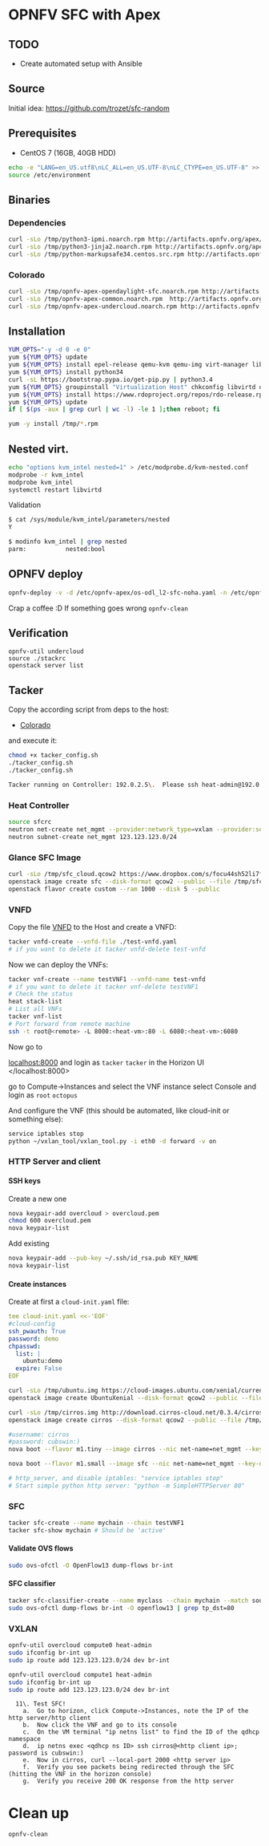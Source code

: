 # OPNFV SFC with Apex

## TODO

- Create automated setup with Ansible

## Source

Initial idea: <https://github.com/trozet/sfc-random>

## Prerequisites

- CentOS 7 (16GB, 40GB HDD)

```bash
echo -e "LANG=en_US.utf8\nLC_ALL=en_US.UTF-8\nLC_CTYPE=en_US.UTF-8" >> /etc/environment
source /etc/environment
```

## Binaries

### Dependencies

```bash
curl -sLo /tmp/python3-ipmi.noarch.rpm http://artifacts.opnfv.org/apex/dependencies/python3-ipmi-0.3.0-1.noarch.rpm &
curl -sLo /tmp/python3-jinja2.noarch.rpm http://artifacts.opnfv.org/apex/dependencies/python3-jinja2-2.8-5.el7.centos.noarch.rpm &
curl -sLo /tmp/python-markupsafe34.centos.src.rpm http://artifacts.opnfv.org/apex/dependencies/python34-markupsafe-0.23-9.el7.centos.x86_64.rpm &
```

### Colorado

```bash
curl -sLo /tmp/opnfv-apex-opendaylight-sfc.noarch.rpm http://artifacts.opnfv.org/apex/colorado/opnfv-apex-opendaylight-sfc-3.0--colorado-1.0.noarch.rpm &
curl -sLo /tmp/opnfv-apex-common.noarch.rpm  http://artifacts.opnfv.org/apex/colorado/opnfv-apex-undercloud-3.0-colorado-1.0.noarch.rpm &
curl -sLo /tmp/opnfv-apex-undercloud.noarch.rpm http://artifacts.opnfv.org/apex/colorado/opnfv-apex-common-colorado-1.0.noarch.rpm &
```

## Installation

```bash
YUM_OPTS="-y -d 0 -e 0"
yum ${YUM_OPTS} update
yum ${YUM_OPTS} install epel-release qemu-kvm qemu-img virt-manager libvirt libvirt-python libvirt-client virt-install virt-viewer
yum ${YUM_OPTS} install python34
curl -sL https://bootstrap.pypa.io/get-pip.py | python3.4
yum ${YUM_OPTS} groupinstall "Virtualization Host" chkconfig libvirtd on
yum ${YUM_OPTS} install https://www.rdoproject.org/repos/rdo-release.rpm
yum ${YUM_OPTS} update
if [ $(ps -aux | grep curl | wc -l) -le 1 ];then reboot; fi

yum -y install /tmp/*.rpm
```

## Nested virt.

```bash
echo "options kvm_intel nested=1" > /etc/modprobe.d/kvm-nested.conf
modprobe -r kvm_intel
modprobe kvm_intel
systemctl restart libvirtd
```

Validation

```bash
$ cat /sys/module/kvm_intel/parameters/nested
Y

$ modinfo kvm_intel | grep nested
parm:           nested:bool
```

## OPNFV deploy

```bash
opnfv-deploy -v -d /etc/opnfv-apex/os-odl_l2-sfc-noha.yaml -n /etc/opnfv-apex/network_settings.yaml
```

Crap a coffee :D If something goes wrong `opnfv-clean`

## Verification

```
opnfv-util undercloud
source ./stackrc
openstack server list
```

## Tacker

Copy the according script from deps to the host:

- [Colorado](deps/tacker_config.sh)

and execute it:

```bash
chmod +x tacker_config.sh
./tacker_config.sh
./tacker_config.sh

Tacker running on Controller: 192.0.2.5\.  Please ssh heat-admin@192.0.2.5 to access
```

### Heat Controller

```bash
source sfcrc
neutron net-create net_mgmt --provider:network_type=vxlan --provider:segmentation_id 1005
neutron subnet-create net_mgmt 123.123.123.0/24
```

### Glance SFC Image

```bash
curl -sLo /tmp/sfc_cloud.qcow2 https://www.dropbox.com/s/focu44sh52li7fz/sfc_cloud.qcow2
openstack image create sfc --disk-format qcow2 --public --file /tmp/sfc_cloud.qcow2
openstack flavor create custom --ram 1000 --disk 5 --public
```

### VNFD

Copy the file [VNFD](./test-vnfd.yaml) to the Host and create a VNFD:

```bash
tacker vnfd-create --vnfd-file ./test-vnfd.yaml
# if you want to delete it tacker vnfd-delete test-vnfd
```

Now we can deploy the VNFs:

```bash
tacker vnf-create --name testVNF1 --vnfd-name test-vnfd
# if you want to delete it tacker vnf-delete testVNF1
# Check the status
heat stack-list
# List all VNFs
tacker vnf-list
# Port forward from remote machine
ssh -t root@<remote> -L 8000:<heat-vm>:80 -L 6080:<heat-vm>:6080
```

Now go to

<localhost:8000> and login as <code>tacker</code> <code>tacker</code> in the Horizon UI </localhost:8000>

go to Compute->Instances and select the VNF instance select Console and login as `root` `octopus`

And configure the VNF (this should be automated, like cloud-init or something else):

```bash
service iptables stop
python ~/vxlan_tool/vxlan_tool.py -i eth0 -d forward -v on
```

### HTTP Server and client

#### SSH keys

Create a new one

```bash
nova keypair-add overcloud > overcloud.pem
chmod 600 overcloud.pem
nova keypair-list
```

Add existing

```bash
nova keypair-add --pub-key ~/.ssh/id_rsa.pub KEY_NAME
nova keypair-list
```

#### Create instances

Create at first a `cloud-init.yaml` file:

```yaml
tee cloud-init.yaml <<-'EOF'
#cloud-config
ssh_pwauth: True
password: demo
chpasswd:
  list: |
    ubuntu:demo
  expire: False
EOF
```

```bash
curl -sLo /tmp/ubuntu.img https://cloud-images.ubuntu.com/xenial/current/xenial-server-cloudimg-amd64-disk1.img
openstack image create UbuntuXenial --disk-format qcow2 --public --file /tmp/ubuntu.img

curl -sLo /tmp/cirros.img http://download.cirros-cloud.net/0.3.4/cirros-0.3.4-x86_64-disk.img
openstack image create cirros --disk-format qcow2 --public --file /tmp/cirros.img

#username: cirros
#password: cubswin:)
nova boot --flavor m1.tiny --image cirros --nic net-name=net_mgmt --key-name overcloud http_client

nova boot --flavor m1.small --image sfc --nic net-name=net_mgmt --key-name overcloud http_server #1000MB  5GB disk

# http_server, and disable iptables: "service iptables stop"
# Start simple python http server: "python -m SimpleHTTPServer 80"
```

### SFC

```bash
tacker sfc-create --name mychain --chain testVNF1
tacker sfc-show mychain # Should be 'active'
```

#### Validate OVS flows

```bash
sudo ovs-ofctl -O OpenFlow13 dump-flows br-int
```

#### SFC classifier

```bash
tacker sfc-classifier-create --name myclass --chain mychain --match source_port=2000,dest_port=80,protocol=6
sudo ovs-ofctl dump-flows br-int -O openflow13 | grep tp_dst=80
```

### VXLAN

```bash
opnfv-util overcloud compute0 heat-admin
sudo ifconfig br-int up
sudo ip route add 123.123.123.0/24 dev br-int

opnfv-util overcloud compute1 heat-admin
sudo ifconfig br-int up
sudo ip route add 123.123.123.0/24 dev br-int
```

```
  11\. Test SFC!
    a.  Go to horizon, click Compute->Instances, note the IP of the http server/http client
    b.  Now click the VNF and go to its console
    c.  On the VM terminal "ip netns list" to find the ID of the qdhcp namespace
    d.  ip netns exec <qdhcp ns ID> ssh cirros@<http client ip>; password is cubswin:)
    e.  Now in cirros, curl --local-port 2000 <http server ip>
    f.  Verify you see packets being redirected through the SFC (hitting the VNF in the horizon console)
    g.  Verify you receive 200 OK response from the http server
```

# Clean up

```bash
opnfv-clean
```

